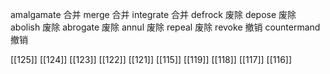 




amalgamate 合并
merge 合并
integrate 合并
defrock 废除
depose 废除
abolish 废除
abrogate 废除
annul 废除
repeal 废除
revoke 撤销
countermand 撤销

[[125]]
[[124]]
[[123]]
[[122]]
[[121]]
[[115]]
[[119]]
[[118]]
[[117]]
[[116]]